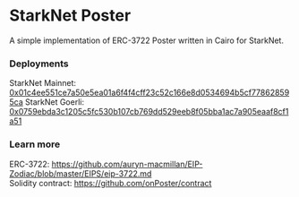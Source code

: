 # StarkNet Poster
A simple implementation of ERC-3722 Poster written in Cairo for StarkNet.

### Deployments
StarkNet Mainnet: [0x01c4ee551ce7a50e5ea01a6f4f4cff23c52c166e8d0534694b5cf778628595ca](https://starkscan.co/contract/0x01c4ee551ce7a50e5ea01a6f4f4cff23c52c166e8d0534694b5cf778628595ca)
StarkNet Goerli: [0x0759ebda3c1205c5fc530b107cb769dd529eeb8f05bba1ac7a905eaaf8cf1a51](https://sepolia.starkscan.co/contract/0x0759ebda3c1205c5fc530b107cb769dd529eeb8f05bba1ac7a905eaaf8cf1a51)

### Learn more
ERC-3722: https://github.com/auryn-macmillan/EIP-Zodiac/blob/master/EIPS/eip-3722.md  
Solidity contract: https://github.com/onPoster/contract  
